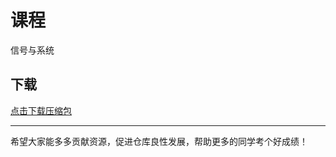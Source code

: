 # 课程

信号与系统

## 下载

[点击下载压缩包](https://minhaskamal.github.io/DownGit/#/home?url=https://github.com/Royfor12/CQUT-electronic-information-engineering/tree/main/%E8%AF%BE%E7%A8%8B%E7%9B%AE%E5%BD%95/%E4%BF%A1%E5%8F%B7%E4%B8%8E%E7%B3%BB%E7%BB%9F)

---

希望大家能多多贡献资源，促进仓库良性发展，帮助更多的同学考个好成绩！